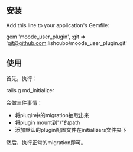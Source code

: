 ## 安装

Add this line to your application's Gemfile:

  gem 'moode_user_plugin', :git => 'git@github.com:lishoubo/moode_user_plugin.git'

## 使用

首先，执行：

  rails g md_initializer

会做三件事情：

- 将plugin中的migration抽取出来
- 将plugin mount到"/"的path
- 添加默认的plugin配置文件在initializers文件夹下

然后，执行正常的migration即可。  